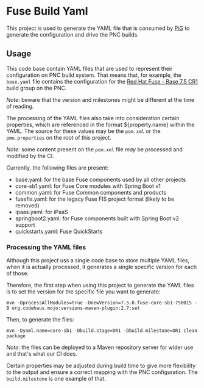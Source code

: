 # Fuse Build Yaml

This project is used to generate the YAML file that is consumed by [PiG](https://gitlab.cee.redhat.com/tcunning/piglet)
to generate the configuration and drive the PNC builds.

## Usage

This code base contain YAML files that are used to represent their configuration on PNC
build system. That means that, for example, the `base.yaml` file contains the configuration
for the [Red Hat Fuse - Base 7.5 CR1](http://orch.psi.redhat.com/pnc-web/#/build-groups/179)
build group on the PNC.

*Note*: beware that the version and milestones might be different at the time of reading.

The processing of the YAML files also take into consideration certain properties, which are
referenced in the format ${property.name} within the YAML. The source for these values may
be the `pom.xml` or the `pme.properties` on the root of this project.

*Note*: some content present on the `pom.xml` file *may* be processed and modified by the
CI.

Currently, the following files are present:

* base.yaml: for the base Fuse components used by all other projects
* core-sb1.yaml: for Fuse Core modules with Spring Boot v1
* common.yaml: for Fuse Common components and products
* fusefis.yaml: for the legacy Fuse FIS project format (likely to be removed)
* ipaas.yaml: for iPaaS
* springboot2.yaml: for Fuse components built with Spring Boot v2 support
* quickstarts.yaml: Fuse QuickStarts

### Processing the YAML files

Although this project uss a single code base to store multiple YAML files, when it is
actually processed, it generates a single specific version for each of those.

Therefore, the first step when using this project to generate the YAML files is to set the
version for the specific file you want to generate:

```mvn -DprocessAllModules=true -DnewVersion=7.5.0.fuse-core-sb1-750015 -B org.codehaus.mojo:versions-maven-plugin:2.7:set```

Then, to generate the files:

```mvn -Dyaml.name=core-sb1 -Dbuild.stage=DR1 -Dbuild.milestone=DR1 clean package```

*Note*: the files can be deployed to a Maven repository server for wider use and that's what
our CI does.

Certain properties may be adjusted during build time to give more flexibility
to the output and ensure a correct mapping with the PNC configuration. The
`build.milestone` is one example of that.
